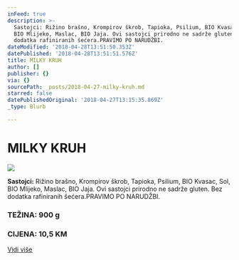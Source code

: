```yaml
---
inFeed: true
description: >-
  Sastojci: Rižino brašno, Krompirov škrob, Tapioka, Psilium, BIO Kvasac, Sol,
  BIO Mlijeko, Maslac, BIO Jaja. Ovi sastojci prirodno ne sadrže gluten. Bez
  dodatka rafiniranih šećera.PRAVIMO PO NARUDŽBI.
dateModified: '2018-04-28T13:51:50.353Z'
datePublished: '2018-04-28T13:51:51.576Z'
title: MILKY KRUH
author: []
publisher: {}
via: {}
sourcePath: _posts/2018-04-27-milky-kruh.md
starred: false
datePublishedOriginal: '2018-04-27T13:15:35.869Z'
_type: Blurb

---
```

# MILKY KRUH
![](https://the-grid-user-content.s3-us-west-2.amazonaws.com/0d55dcd4-825a-4fc8-9f7b-60f5a1c4ecab.jpg)

**Sastojci:** Rižino brašno, Krompirov škrob, Tapioka, Psilium, BIO Kvasac, Sol, BIO Mlijeko, Maslac, BIO Jaja. Ovi sastojci prirodno ne sadrže gluten. Bez dodatka rafiniranih šećera.PRAVIMO PO NARUDŽBI.

### TEŽINA: 900 g

### CIJENA: 10,5 KM
[Vidi više][0]

[0]: https://www.facebook.com/greenday.kolaci.peciva/posts/192021311538604